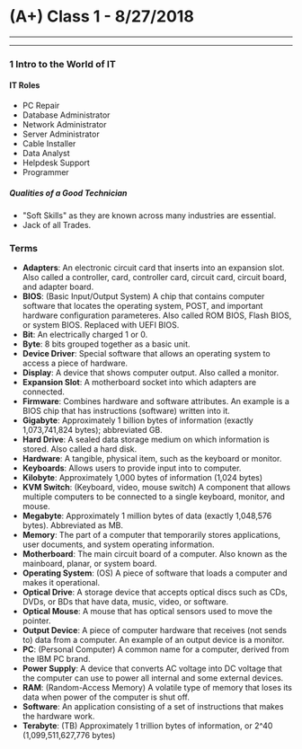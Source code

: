 # (A+) Class 1 - 8/27/2018
***

***
### 1 Intro to the World of IT

#### IT Roles
+ PC Repair
+ Database Administrator
+ Network Administrator
+ Server Administrator
+ Cable Installer
+ Data Analyst
+ Helpdesk Support
+ Programmer

##### Qualities of a Good Technician
+ "Soft Skills" as they are known across many industries are essential.
+ Jack of all Trades.

### Terms
+ **Adapters**: An electronic circuit card that inserts into an expansion slot. Also called a controller, card, controller card, circuit card, circuit board, and adapter board.
+ **BIOS**: (Basic Input/Output System) A chip that contains computer software that locates the operating system, POST, and important hardware configuration parameteres. Also called ROM BIOS, Flash BIOS, or system BIOS. Replaced with UEFI BIOS.
+ **Bit**: An electrically charged 1 or 0.
+ **Byte**: 8 bits grouped together as a basic unit.
+ **Device Driver**: Special software that allows an operating system to access a piece of hardware.
+ **Display**: A device that shows computer output. Also called a monitor.
+ **Expansion Slot**: A motherboard socket into which adapters are connected.
+ **Firmware**: Combines hardware and software attributes. An example is a BIOS chip that has instructions (software) written into it.
+ **Gigabyte**: Approximately 1 billion bytes of information (exactly 1,073,741,824 bytes); abbreviated GB.
+ **Hard Drive**: A sealed data storage medium on which information is stored. Also called a hard disk.
+ **Hardware**: A tangible, physical item, such as the keyboard or monitor.
+ **Keyboards**: Allows users to provide input into to computer.
+ **Kilobyte**: Approximately 1,000 bytes of information (1,024 bytes)
+ **KVM Switch**: (Keyboard, video, mouse switch) A component that allows multiple computers to be connected to a single keyboard, monitor, and mouse.
+ **Megabyte**: Approximately 1 million bytes of data (exactly 1,048,576 bytes). Abbreviated as MB.
+ **Memory**: The part of a computer that temporarily stores applications, user documents, and system operating information.
+ **Motherboard**: The main circuit board of a computer. Also known as the mainboard, planar, or system board.
+ **Operating System**: (OS) A piece of software that loads a computer and makes it operational.
+ **Optical Drive**: A storage device that accepts optical discs such as CDs, DVDs, or BDs that have data, music, video, or software.
+ **Optical Mouse**: A mouse that has optical sensors used to move the pointer.
+ **Output Device**: A piece of computer hardware that receives (not sends to) data from a computer. An example of an output device is a monitor.
+ **PC**: (Personal Computer) A common name for a computer, derived from the IBM PC brand.
+ **Power Supply**: A device that converts AC voltage into DC voltage that the computer can use to power all internal and some external devices.
+ **RAM**: (Random-Access Memory) A volatile type of memory that loses its data when power of the computer is shut off.
+ **Software**: An application consisting of a set of instructions that makes the hardware work.
+ **Terabyte**: (TB) Approximately 1 trillion bytes of information, or 2^40 (1,099,511,627,776 bytes)

